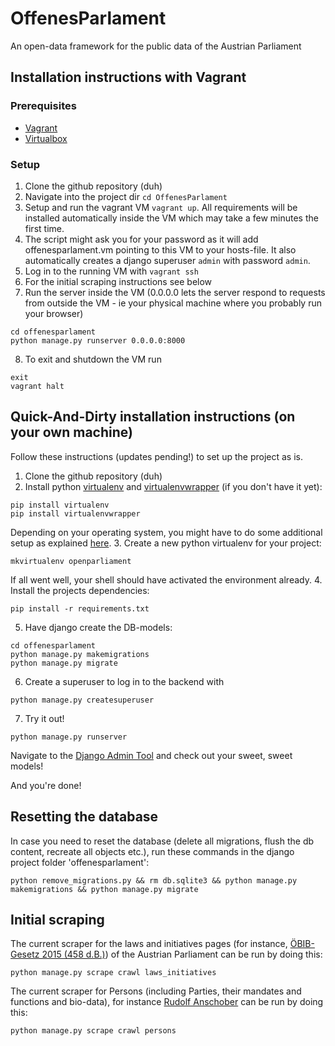 # OffenesParlament

An open-data framework for the public data of the Austrian Parliament

## Installation instructions with Vagrant

### Prerequisites

- [Vagrant](https://docs.vagrantup.com/v2/installation/index.html)
- [Virtualbox](https://www.virtualbox.org/)

### Setup

1. Clone the github repository (duh)
2. Navigate into the project dir `cd OffenesParlament`
3. Setup and run the vagrant VM `vagrant up`. All requirements will be
   installed automatically inside the VM which may take a few minutes
   the first time.
4. The script might ask you for your password as it will add
   offenesparlament.vm pointing to this VM to your hosts-file. It also
   automatically creates a django superuser `admin` with password `admin`.
5. Log in to the running VM with `vagrant ssh`
6. For the initial scraping instructions see below
7. Run the server inside the VM (0.0.0.0 lets the server respond to
   requests from outside the VM - ie your physical machine where you
   probably run your browser)

 ```
 cd offenesparlament
 python manage.py runserver 0.0.0.0:8000
 ```

8. To exit and shutdown the VM run

 ```
 exit
 vagrant halt
 ```



## Quick-And-Dirty installation instructions (on your own machine)

Follow these instructions (updates pending!) to set up the project as is.

1. Clone the github repository (duh)
2. Install python [virtualenv](http://docs.python-guide.org/en/latest/dev/virtualenvs/) and [virtualenvwrapper](https://virtualenvwrapper.readthedocs.org/en/latest/) (if you don't have it yet):

 ```
 pip install virtualenv
 pip install virtualenvwrapper
 ```
 Depending on your operating system, you might have to do some additional setup as explained [here](https://virtualenvwrapper.readthedocs.org/en/latest/#introduction).
3. Create a new python virtualenv for your project:

 ```
 mkvirtualenv openparliament
 ```
 If all went well, your shell should have activated the environment already.
4. Install the projects dependencies:

 ```
 pip install -r requirements.txt
 ```
5. Have django create the DB-models:

 ```
 cd offenesparlament
 python manage.py makemigrations
 python manage.py migrate
 ```

6. Create a superuser to log in to the backend with

 ```
 python manage.py createsuperuser
 ```

7. Try it out!

 ```
 python manage.py runserver
 ```

  Navigate to the [Django Admin Tool](http://127.0.0.1:8000/admin/) and check out your sweet, sweet models!

And you're done!

## Resetting the database

In case you need to reset the database (delete all migrations, flush the db content, recreate all objects etc.), run these commands in the django project folder 'offenesparlament':

```
python remove_migrations.py && rm db.sqlite3 && python manage.py makemigrations && python manage.py migrate
```

## Initial scraping

The current scraper for the laws and initiatives pages (for instance, [ÖBIB-Gesetz 2015 (458 d.B.)](http://www.parlament.gv.at/PAKT/VHG/XXV/I/I_00458/index.shtml)) of the Austrian Parliament can be run by doing this:

```
python manage.py scrape crawl laws_initiatives
```

The current scraper for Persons (including Parties, their mandates and functions and bio-data), for instance [Rudolf Anschober](http://www.parlament.gv.at/WWER/PAD_00024/index.shtml) can be run by doing this:

```
python manage.py scrape crawl persons
```
